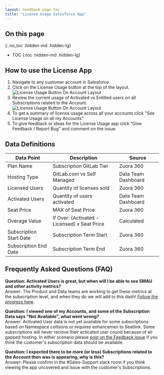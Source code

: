```yaml
---
layout: handbook-page-toc
title: "License Usage Salesforce App"
---
```


## On this page
{:.no_toc .hidden-md .hidden-lg}

- TOC
{:toc .hidden-md .hidden-lg}

## How to use the License App

1. Navigate to any customer account in Salesforce.
1. Click on the License Usage button at the top of the layout.
![License Usage Button On Account Layout](/handbook/sales/field-operations/sales-systems/license-usage-app/buttonss.png)
1. Review the current usage of Activated vs Entitled users on all Subscriptions related to the Account.
![License Usage Button On Account Layout](/handbook/sales/field-operations/sales-systems/license-usage-app/appss.png)
1. To get a summary of license usage across all your accounts click "See License Usage on all my Accounts"
1. To give feedback or ideas for the License Usage app click "Give Feedback / Report Bug" and comment on the issue.

## Data Definitions

| Data Point              | Description                                  | Source              |
|-------------------------|----------------------------------------------|---------------------|
| Plan Name               | Subscription GitLab Tier                     | Zuora 360           |
| Hosting Type            | GitLab.com vs Self Managed                   | Data Team Dashboard |
| Licensed Users          | Quantity of licenses sold                    | Zuora 360           |
| Activated Users         | Quantity of users activated                  | Data Team Dashboard |
| Seat Price              | MAX of Seat Price                            | Zuora 360           |
| Overage Value           | If Over: (Activated - Licensed) x Seat Price | Calculated          |
| Subscription Start Date | Subscription Term Start                      | Zuora 360           |
| Subscription End Date   | Subscription Term End                        | Zuora 360           |

## Frequently Asked Questions (FAQ)

**Question: Activated Users is great, but when will I be able to see SMAU and other activity metrics?**<br />
Answer: The Product and Data teams are working to get these metrics at the subscription level, and when they do we will add to this dash! [Follow the progress here](https://docs.google.com/document/d/17dw3qpX5PbvF_WwQXNEQuCPqGUcng1zy85R-2fIL1k8/edit#heading=h.t3mpohrk83kp).


**Question: I viewed one of my Accounts, and some of the Subscription Data says "Not Available", what went wrong?**<br />
Answer: Activated User data is not yet available for some subscriptions based on Namespace collisons or requires enhancemen to Seatlink. Some subscriptions will never recieve their acticated user cound because of air gapped hosting. In either scenario please [post on the Feedback issue](https://gitlab.com/gitlab-com/sales-team/field-operations/systems/-/issues/912) if you think the customer's subscription data should be available.

**Question: I expected there to be more (or less) Subscriptions related to the Account then was is appearing, why is this?**<br />
Answer: Please confirm in the #Sales-Support slack room if you think viewing the app uncovered and issue with the customer's Subscriptions.